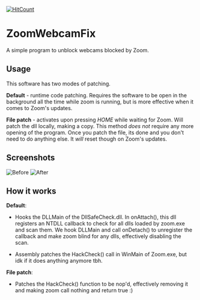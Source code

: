 [![HitCount](http://hits.dwyl.com/vaxerski/ZoomWebcamFix.svg)](http://hits.dwyl.com/vaxerski/ZoomWebcamFix)

# ZoomWebcamFix

A simple program to unblock webcams blocked by Zoom. 

## Usage

This software has two modes of patching.

**Default** - runtime code patching. Requires the software to be open in the background all the time while zoom is running,
but is more effective when it comes to Zoom's updates.

**File patch** - activates upon pressing *HOME* while waiting for Zoom. Will patch the dll locally, making a copy.
This method *does not* require any more opening of the program. Once you patch the file, its done and you don't 
need to do anything else. It *will* reset though on Zoom's updates.

## Screenshots

![Before](https://i.ibb.co/878DXXt/before.png) ![After](https://i.ibb.co/ckYmyxc/after.png)

## How it works

**Default**:

- Hooks the DLLMain of the DllSafeCheck.dll.
In onAttach(), this dll registers an NTDLL callback to check for all dlls loaded by zoom.exe and scan them.
We hook DLLMain and call onDetach() to unregister the callback and make zoom blind for any dlls, effectively disabling the scan.

- Assembly patches the HackCheck() call in WinMain of Zoom.exe, but idk if it does anything anymore tbh.

**File patch**:

- Patches the HackCheck() function to be nop'd, effectively removing it and making zoom call nothing and return true :)
